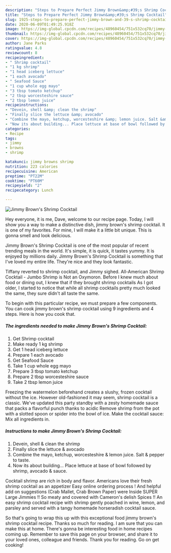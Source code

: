 ```yaml
---
description: "Steps to Prepare Perfect Jimmy Brown&amp;#39;s Shrimp Cocktail"
title: "Steps to Prepare Perfect Jimmy Brown&amp;#39;s Shrimp Cocktail"
slug: 1925-steps-to-prepare-perfect-jimmy-brown-and-39-s-shrimp-cocktail
date: 2020-06-09T01:49:25.918Z
image: https://img-global.cpcdn.com/recipes/48960454/751x532cq70/jimmy-browns-shrimp-cocktail-recipe-main-photo.jpg
thumbnail: https://img-global.cpcdn.com/recipes/48960454/751x532cq70/jimmy-browns-shrimp-cocktail-recipe-main-photo.jpg
cover: https://img-global.cpcdn.com/recipes/48960454/751x532cq70/jimmy-browns-shrimp-cocktail-recipe-main-photo.jpg
author: Jane Parks
ratingvalue: 4.8
reviewcount: 8
recipeingredient:
- " Shrimp cocktail"
- "1 kg shrimp"
- "1 head iceberg lettuce"
- "1 each avocado"
- " Seafood Sauce"
- "1 cup whole egg mayo"
- "3 tbsp tomato ketchup"
- "2 tbsp worcesteshire sauce"
- "2 tbsp lemon juice"
recipeinstructions:
- "Devein, shell &amp; clean the shrimp"
- "Finally slice the lettuce &amp; avocado"
- "Combine the mayo, ketchup, worcesteshire &amp; lemon juice. Salt &amp; pepper to taste."
- "Now its about building... Place lettuce at base of bowl followed by shrimp, avocado &amp; sauce."
categories:
- Recipe
tags:
- jimmy
- browns
- shrimp

katakunci: jimmy browns shrimp 
nutrition: 223 calories
recipecuisine: American
preptime: "PT22M"
cooktime: "PT60M"
recipeyield: "2"
recipecategory: Lunch

---
```



![Jimmy Brown&#39;s Shrimp Cocktail](https://img-global.cpcdn.com/recipes/48960454/751x532cq70/jimmy-browns-shrimp-cocktail-recipe-main-photo.jpg)

Hey everyone, it is me, Dave, welcome to our recipe page. Today, I will show you a way to make a distinctive dish, jimmy brown&#39;s shrimp cocktail. It is one of my favorites. For mine, I will make it a little bit unique. This is gonna smell and look delicious.

Jimmy Brown&#39;s Shrimp Cocktail is one of the most popular of recent trending meals in the world. It's simple, it is quick, it tastes yummy. It is enjoyed by millions daily. Jimmy Brown&#39;s Shrimp Cocktail is something that I've loved my entire life. They're nice and they look fantastic.

Tiffany reverted to shrimp cocktail, and Jimmy sighed. All-American Shrimp Cocktail - Jumbo Shrimp is Not an Oxymoron. Before I knew much about food or dining out, I knew that if they brought shrimp cocktails As I got older, I started to notice that while all shrimp cocktails pretty much looked the same, they sure didn&#39;t all taste the same.


To begin with this particular recipe, we must prepare a few components. You can cook jimmy brown&#39;s shrimp cocktail using 9 ingredients and 4 steps. Here is how you cook that.

<!--inarticleads1-->

##### The ingredients needed to make Jimmy Brown&#39;s Shrimp Cocktail:

1. Get  Shrimp cocktail
1. Make ready 1 kg shrimp
1. Get 1 head iceberg lettuce
1. Prepare 1 each avocado
1. Get  Seafood Sauce
1. Take 1 cup whole egg mayo
1. Prepare 3 tbsp tomato ketchup
1. Prepare 2 tbsp worcesteshire sauce
1. Take 2 tbsp lemon juice


Freezing the watermelon beforehand creates a slushy, frozen cocktail without the ice. However old-fashioned it may seem, shrimp cocktail is a classic. We&#39;ve updated this party standby with a zesty homemade sauce that packs a flavorful punch thanks to acidic Remove shrimp from the pot with a slotted spoon or spider into the bowl of ice. Make the cocktail sauce: Mix all ingredients in. 

<!--inarticleads2-->

##### Instructions to make Jimmy Brown&#39;s Shrimp Cocktail:

1. Devein, shell &amp; clean the shrimp
1. Finally slice the lettuce &amp; avocado
1. Combine the mayo, ketchup, worcesteshire &amp; lemon juice. Salt &amp; pepper to taste.
1. Now its about building... Place lettuce at base of bowl followed by shrimp, avocado &amp; sauce.


Cocktail shrimp are rich in body and flavor. Americans love their fresh shrimp cocktail as an appetizer Easy online ordering process ! And helpful add on suggestions (Crab Mallet, Crab Brown Paper) were Inside SUPER Large Jimmies !! So meaty and covered with Cameron&#39;s delish Spices !! An easy shrimp cocktail recipe with shrimp gently poached in wine, lemon, and parsley and served with a tangy homemade horseradish cocktail sauce. 

So that's going to wrap this up with this exceptional food jimmy brown&#39;s shrimp cocktail recipe. Thanks so much for reading. I am sure that you can make this at home. There's gonna be interesting food in home recipes coming up. Remember to save this page on your browser, and share it to your loved ones, colleague and friends. Thank you for reading. Go on get cooking!
